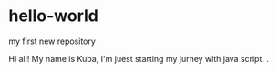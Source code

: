 # hello-world
my first new repository

Hi all!
My name is Kuba, I'm juest starting my jurney with java script.
.
